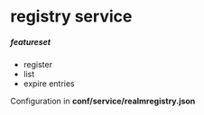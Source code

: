 # registry service
##### featureset
- register
- list
- expire entries

Configuration in **conf/service/realmregistry.json**
